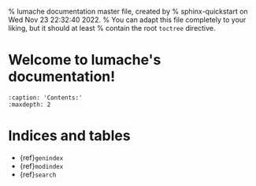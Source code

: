 % lumache documentation master file, created by
% sphinx-quickstart on Wed Nov 23 22:32:40 2022.
% You can adapt this file completely to your liking, but it should at least
% contain the root `toctree` directive.

# Welcome to lumache's documentation!

```{toctree}
:caption: 'Contents:'
:maxdepth: 2
```

# Indices and tables

- {ref}`genindex`
- {ref}`modindex`
- {ref}`search`
